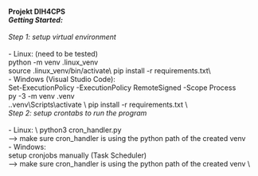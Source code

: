 **Projekt DIH4CPS**\
***Getting Started:***\
\
    *Step 1: setup virtual environment*\
    \
        - Linux: (need to be tested)\
            python -m venv .linux_venv\
            source .linux_venv/bin/activate\ 
            pip install -r requirements.txt\  
        - Windows (Visual Studio Code):\
            Set-ExecutionPolicy -ExecutionPolicy RemoteSigned -Scope Process \
            py -3 -m venv .venv \
            .\.venv\Scripts\activate \ 
            pip install -r requirements.txt \ 
\
    *Step 2: setup crontabs to run the program* \
    \
        - Linux: \ 
            python3 cron_handler.py \
            --> make sure cron_handler is using the python path of the created venv \
        - Windows: \
            setup cronjobs manually (Task Scheduler)\
            --> make sure cron_handler is using the python path of the created venv \ 
